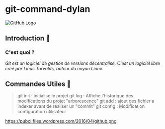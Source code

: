 # git-command-dylan

![GitHub  Logo](https://pubci.files.wordpress.com/2016/04/github.png)
## Introduction :rocket:

### C'est quoi ?
*Git est un logiciel de gestion de versions décentralisé. 
C'est un logiciel libre créé par Linus Torvalds, auteur du noyau Linux.*

## Commandes Utiles :metal:
	
> git init  : initialise le projet 
> git log	: Affiche l'historique des modifications du projet "arborescence"
> git add	: ajout des fichier a indexer avant de réaliser un "commit"
> git config : Modification configuration utilisateur
	
https://pubci.files.wordpress.com/2016/04/github.png
